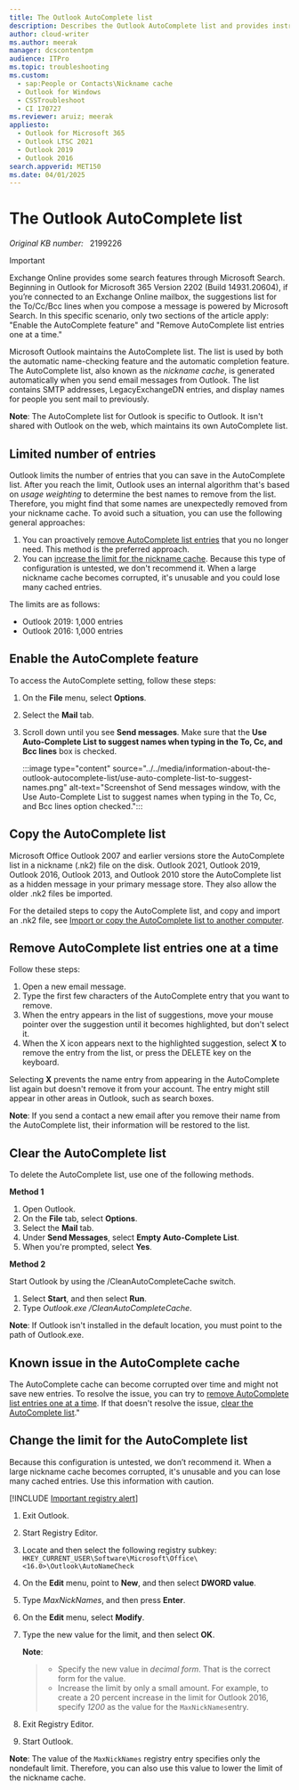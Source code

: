 ```yaml
---
title: The Outlook AutoComplete list
description: Describes the Outlook AutoComplete list and provides instructions to manage it.
author: cloud-writer
ms.author: meerak
manager: dcscontentpm
audience: ITPro
ms.topic: troubleshooting
ms.custom: 
  - sap:People or Contacts\Nickname cache
  - Outlook for Windows
  - CSSTroubleshoot
  - CI 170727
ms.reviewer: aruiz; meerak
appliesto: 
  - Outlook for Microsoft 365
  - Outlook LTSC 2021    
  - Outlook 2019
  - Outlook 2016
search.appverid: MET150
ms.date: 04/01/2025
---
```

# The Outlook AutoComplete list

_Original KB number:_ &nbsp; 2199226

> [!IMPORTANT]
>
> Exchange Online provides some search features through Microsoft Search. Beginning in Outlook for Microsoft 365 Version 2202 (Build 14931.20604), if you’re connected to an Exchange Online mailbox, the suggestions list for the To/Cc/Bcc lines when you compose a message is powered by Microsoft Search. In this specific scenario, only two sections of the article apply: "Enable the AutoComplete feature" and "Remove AutoComplete list entries one at a time."

Microsoft Outlook maintains the AutoComplete list. The list is used by both the automatic name-checking feature and the automatic completion feature. The AutoComplete list, also known as the *nickname cache*, is generated automatically when you send email messages from Outlook. The list contains SMTP addresses, LegacyExchangeDN entries, and display names for people you sent mail to previously.

**Note**: The AutoComplete list for Outlook is specific to Outlook. It isn't shared with Outlook on the web, which maintains its own AutoComplete list.

## Limited number of entries

Outlook limits the number of entries that you can save in the AutoComplete list. After you reach the limit, Outlook uses an internal algorithm that's based on *usage weighting* to determine the best names to remove from the list. Therefore, you might find that some names are unexpectedly removed from your nickname cache. To avoid such a situation, you can use the following general approaches:

1. You can proactively [remove AutoComplete list entries](#remove-autocomplete-list-entries-one-at-a-time) that you no longer need. This method is the preferred approach.
2. You can [increase the limit for the nickname cache](#change-the-limit-for-the-autocomplete-list). Because this type of configuration is untested, we don't recommend it. When a large nickname cache becomes corrupted, it's unusable and you could lose many cached entries.

The limits are as follows:

- Outlook 2019: 1,000 entries
- Outlook 2016: 1,000 entries

## Enable the AutoComplete feature

To access the AutoComplete setting, follow these steps:

1. On the **File**  menu, select **Options**.
2. Select the **Mail** tab.
3. Scroll down until you see **Send messages**. Make sure that the **Use Auto-Complete List to suggest names when typing in the To, Cc, and Bcc lines** box is checked.

    :::image type="content" source="../../media/information-about-the-outlook-autocomplete-list/use-auto-complete-list-to-suggest-names.png" alt-text="Screenshot of Send messages window, with the Use Auto-Complete List to suggest names when typing in the To, Cc, and Bcc lines option checked.":::

## Copy the AutoComplete list

Microsoft Office Outlook 2007 and earlier versions store the AutoComplete list in a nickname (.nk2) file on the disk. Outlook 2021, Outlook 2019, Outlook 2016, Outlook 2013, and Outlook 2010 store the AutoComplete list as a hidden message in your primary message store. They also allow the older .nk2 files be imported.

For the detailed steps to copy the AutoComplete list, and copy and import an .nk2 file, see [Import or copy the AutoComplete list to another computer](https://support.microsoft.com/office/import-or-copy-the-auto-complete-list-to-another-computer-83558574-20dc-4c94-a531-25a42ec8e8f0).

## Remove AutoComplete list entries one at a time

Follow these steps:

1. Open a new email message.
2. Type the first few characters of the AutoComplete entry that you want to remove.
3. When the entry appears in the list of suggestions, move your mouse pointer over the suggestion until it becomes highlighted, but don't select it.
4. When the X icon appears next to the highlighted suggestion, select **X** to remove the entry from the list, or press the DELETE key on the keyboard.

Selecting **X** prevents the name entry from appearing in the AutoComplete list again but doesn't remove it from your account. The entry might still appear in other areas in Outlook, such as search boxes.

**Note**: If you send a contact a new email after you remove their name from the AutoComplete list, their information will be restored to the list.

## Clear the AutoComplete list

To delete the AutoComplete list, use one of the following methods.

**Method 1**

1. Open Outlook.
2. On the **File** tab, select **Options**.
3. Select the **Mail** tab.
4. Under **Send Messages**, select **Empty Auto-Complete List**.
5. When you're prompted, select **Yes**.

**Method 2**

Start Outlook by using the /CleanAutoCompleteCache switch.

1. Select **Start**, and then select **Run**.
2. Type *Outlook.exe /CleanAutoCompleteCache*.

**Note**: If Outlook isn't installed in the default location, you must point to the path of Outlook.exe.

## Known issue in the AutoComplete cache

The AutoComplete cache can become corrupted over time and might not save new entries. To resolve the issue, you can try to [remove AutoComplete list entries one at a time](#remove-autocomplete-list-entries-one-at-a-time). If that doesn't resolve the issue, [clear the  AutoComplete list](#clear-the-autocomplete-list)."

## Change the limit for the AutoComplete list

Because this configuration is untested, we don’t recommend it. When a large nickname cache becomes corrupted, it's unusable and you can lose many cached entries. Use this information with caution.

[!INCLUDE [Important registry alert](../../../includes/registry-important-alert.md)]

1. Exit Outlook.
2. Start Registry Editor.
3. Locate and then select the following registry subkey:  
   `HKEY_CURRENT_USER\Software\Microsoft\Office\<16.0>\Outlook\AutoNameCheck`
4. On the **Edit** menu, point to **New**, and then select **DWORD value**.
5. Type *MaxNickNames*, and then press **Enter**.
6. On the **Edit** menu, select **Modify**.
7. Type the new value for the limit, and then select **OK**.

    **Note**:
    >
    > - Specify the new value in *decimal form*. That is the correct form for the value.
    > - Increase the limit by only a small amount. For example, to create a 20 percent increase in the limit for Outlook 2016, specify *1200* as the value for the `MaxNickNames`entry.

8. Exit Registry Editor.
9. Start Outlook.

**Note**:
The value of the `MaxNickNames` registry entry specifies only the nondefault limit. Therefore, you can also use this value to lower the limit of the nickname cache.
